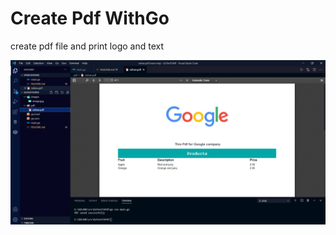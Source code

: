 # Create Pdf WithGo
create pdf file and print logo and text

![enter image description here](Screenshot_3.png)
